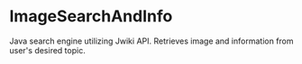 # ImageSearchAndInfo
 Java search engine utilizing Jwiki API. Retrieves image and information from user's desired topic. 
